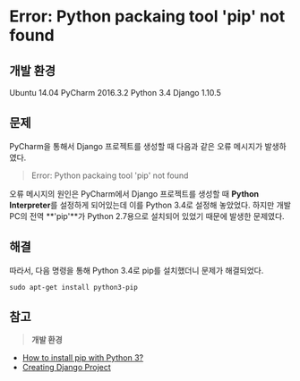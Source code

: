 # Error: Python packaing tool 'pip' not found

## 개발 환경
Ubuntu 14.04
PyCharm 2016.3.2
Python 3.4
Django 1.10.5

## 문제

PyCharm을 통해서 Django 프로젝트를 생성할 때 다음과 같은 오류 메시지가 발생하였다.

> Error: Python packaing tool 'pip' not found

오류 메시지의 원인은 PyCharm에서 Django 프로젝트를 생성할 때 **Python Interpreter**를 설정하게 되어있는데 이를 Python 3.4로 설정해 놓았었다. 하지만 개발 PC의 전역 **'pip'**가 Python 2.7용으로 설치되어 있었기 때문에 발생한 문제였다.

## 해결

따라서, 다음 명령을 통해 Python 3.4로 pip를 설치했더니 문제가 해결되었다.

```
sudo apt-get install python3-pip
```


## 참고

>**개발 환경**



* [How to install pip with Python 3?](http://stackoverflow.com/questions/6587507/how-to-install-pip-with-python-3)
* [Creating Django Project](https://www.jetbrains.com/help/pycharm/2016.3/creating-django-project.html)
